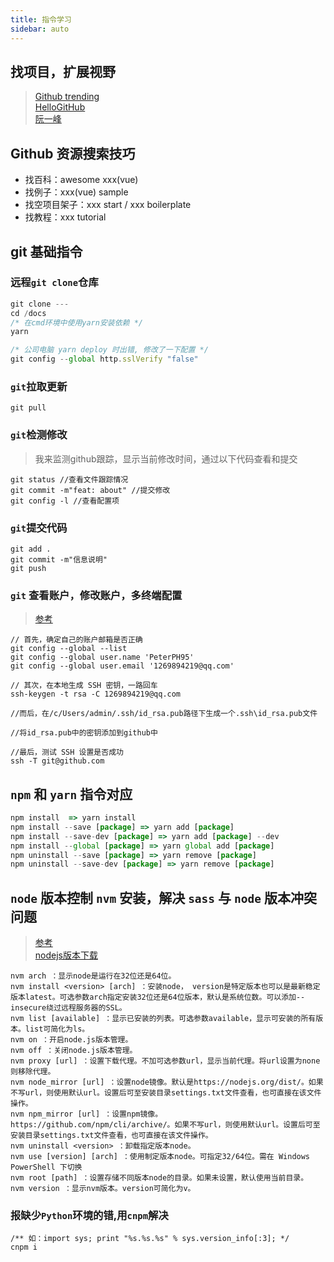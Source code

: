 ```yaml
---
title: 指令学习
sidebar: auto
---
```


## 找项目，扩展视野
> [Github trending](https://github.com/trending/)<br/>
> [HelloGitHub](https://github.com/521xueweihan/HelloGitHub)<br/>
> [阮一峰](https://github.com/ruanyf/weekly)

## Github 资源搜索技巧
- 找百科：awesome xxx(vue)
- 找例子：xxx(vue) sample
- 找空项目架子：xxx start / xxx boilerplate
- 找教程：xxx tutorial


## git 基础指令


### 远程`git clone`仓库
```js
git clone ---
cd /docs
/* 在cmd环境中使用yarn安装依赖 */
yarn

/* 公司电脑 yarn deploy 时出错, 修改了一下配置 */
git config --global http.sslVerify "false"
```

### `git`拉取更新
```git
git pull
```
### `git`检测修改
> 我来监测github跟踪，显示当前修改时间，通过以下代码查看和提交
```git
git status //查看文件跟踪情况
git commit -m"feat: about" //提交修改
git config -l //查看配置项
```

### `git`提交代码
```
git add .
git commit -m"信息说明"
git push
```

### `git` 查看账户，修改账户，多终端配置
> [参考](https://blog.csdn.net/helloasimo/article/details/123778112?ops_request_misc=%257B%2522request%255Fid%2522%253A%2522166374032816781432996870%2522%252C%2522scm%2522%253A%252220140713.130102334..%2522%257D&request_id=166374032816781432996870&biz_id=0&utm_medium=distribute.pc_search_result.none-task-blog-2~all~top_click~default-1-123778112-null-null.142^v48^pc_rank_34_queryrelevant25,201^v3^control_1&utm_term=git%40github.com%3A%20Permission%20denied%20%28publickey%29.&spm=1018.2226.3001.4187)

```git
// 首先，确定自己的账户邮箱是否正确
git config --global --list
git config --global user.name 'PeterPH95'
git config --global user.email '1269894219@qq.com'

// 其次，在本地生成 SSH 密钥，一路回车
ssh-keygen -t rsa -C 1269894219@qq.com

//而后，在/c/Users/admin/.ssh/id_rsa.pub路径下生成一个.ssh\id_rsa.pub文件

//将id_rsa.pub中的密钥添加到github中

//最后，测试 SSH 设置是否成功
ssh -T git@github.com
```

## `npm` 和 `yarn` 指令对应
```js
npm install  => yarn install
npm install --save [package] => yarn add [package]
npm install --save-dev [package] => yarn add [package] --dev
npm install --global [package] => yarn global add [package]
npm uninstall --save [package] => yarn remove [package]
npm uninstall --save-dev [package] => yarn remove [package]
```

## `node` 版本控制 `nvm` 安装，解决 `sass` 与 `node` 版本冲突问题
> [参考](https://www.bilibili.com/read/cv16108420/)<br/>
> [nodejs版本下载](https://nodejs.org/download/release/)
```
nvm arch ：显示node是运行在32位还是64位。
nvm install <version> [arch] ：安装node， version是特定版本也可以是最新稳定版本latest。可选参数arch指定安装32位还是64位版本，默认是系统位数。可以添加--insecure绕过远程服务器的SSL。
nvm list [available] ：显示已安装的列表。可选参数available，显示可安装的所有版本。list可简化为ls。
nvm on ：开启node.js版本管理。
nvm off ：关闭node.js版本管理。
nvm proxy [url] ：设置下载代理。不加可选参数url，显示当前代理。将url设置为none则移除代理。
nvm node_mirror [url] ：设置node镜像。默认是https://nodejs.org/dist/。如果不写url，则使用默认url。设置后可至安装目录settings.txt文件查看，也可直接在该文件操作。
nvm npm_mirror [url] ：设置npm镜像。https://github.com/npm/cli/archive/。如果不写url，则使用默认url。设置后可至安装目录settings.txt文件查看，也可直接在该文件操作。
nvm uninstall <version> ：卸载指定版本node。
nvm use [version] [arch] ：使用制定版本node。可指定32/64位。需在 Windows PowerShell 下切换
nvm root [path] ：设置存储不同版本node的目录。如果未设置，默认使用当前目录。
nvm version ：显示nvm版本。version可简化为v。
```

### 报缺少`Python`环境的错,用`cnpm`解决
```
/** 如：import sys; print "%s.%s.%s" % sys.version_info[:3]; */
cnpm i
```